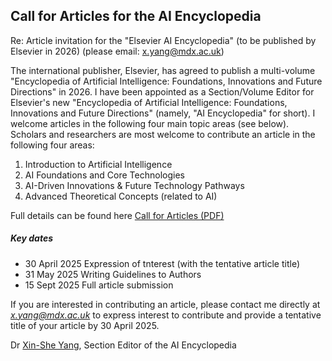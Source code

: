 ## Call for Articles for the AI Encyclopedia

Re: Article invitation for the "Elsevier AI Encyclopedia" (to be published by Elsevier in 2026) (please email: x.yang@mdx.ac.uk)

The international publisher, Elsevier, has agreed to publish a multi-volume "Encyclopedia of Artificial Intelligence: Foundations, Innovations and Future
Directions" in 2026. I have been appointed as a Section/Volume Editor for Elsevier's new "Encyclopedia of Artificial Intelligence: Foundations, Innovations
and Future Directions" (namely, "AI Encyclopedia" for short). I welcome articles in the following four main topic areas (see below). 
Scholars and researchers are most welcome to contribute an article in the following four areas:
1. Introduction to Artificial Intelligence
2. AI Foundations and Core Technologies
3. AI-Driven Innovations & Future Technology Pathways
4. Advanced Theoretical Concepts (related to AI)

Full details can be found here <a href="AI_Call_Articles_2025.pdf">Call for Articles (PDF)</a>
##### Key dates 
* 30 April 2025 Expression of tnterest (with the tentative article title)
* 31 May 2025 Writing Guidelines to Authors
* 15 Sept 2025 Full article submission

If you are interested in contributing an article, please contact me directly
at *x.yang@mdx.ac.uk* to express interest to contribute and provide a tentative title of your article 
by 30 April 2025. 

Dr [Xin-She Yang](https://xin-she.github.io/web/), Section Editor of the AI Encyclopedia
